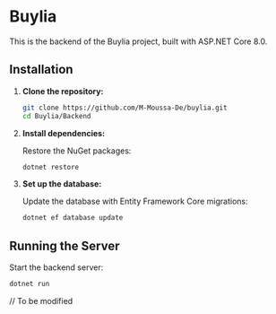 # Buylia

This is the backend of the Buylia project, built with ASP.NET Core 8.0.

## Installation

1. **Clone the repository:**

    ```sh
    git clone https://github.com/M-Moussa-De/buylia.git
    cd Buylia/Backend
    ```

2. **Install dependencies:**

    Restore the NuGet packages:

    ```sh
    dotnet restore
    ```

3. **Set up the database:**

    Update the database with Entity Framework Core migrations:

    ```sh
    dotnet ef database update
    ```

## Running the Server

Start the backend server:

```sh
dotnet run
```

// To be modified
